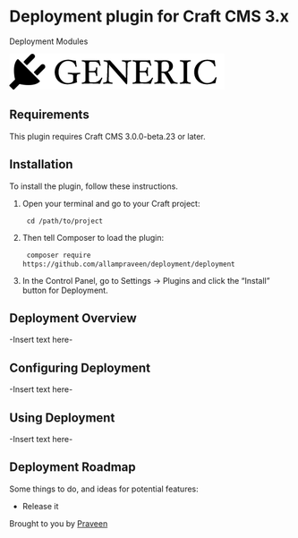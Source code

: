 # Deployment plugin for Craft CMS 3.x

Deployment Modules

![Screenshot](resources/img/plugin-logo.png)

## Requirements

This plugin requires Craft CMS 3.0.0-beta.23 or later.

## Installation

To install the plugin, follow these instructions.

1. Open your terminal and go to your Craft project:

        cd /path/to/project

2. Then tell Composer to load the plugin:

        composer require https://github.com/allampraveen/deployment/deployment

3. In the Control Panel, go to Settings → Plugins and click the “Install” button for Deployment.

## Deployment Overview

-Insert text here-

## Configuring Deployment

-Insert text here-

## Using Deployment

-Insert text here-

## Deployment Roadmap

Some things to do, and ideas for potential features:

* Release it

Brought to you by [Praveen](smsglobal.com)

